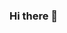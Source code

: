 ### Hi there 👋

<!--
**InduDwivedi/InduDwivedi** is a ✨ _special_ ✨ repository because its `README.md` (this file) appears on your GitHub profile.

Here are some ideas to get you started:

- 🔭 I’m currently working on BERT
- 🌱 I’m currently learning deep learning models
- 📫 How to reach me: Send me an email at indudwiv@buffalo.edu
- 😄 Pronouns: She/Her
- ⚡ Fun fact: Potterhead, through and through!
-->
